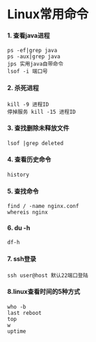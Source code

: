 # Linux常用命令
#### 1. 查看java进程 
````shell script
ps -ef|grep java
ps -aux|grep java
jps 实用java自带命令
lsof -i 端口号
````
#### 2. 杀死进程 
  ````shell script
kill -9 进程ID
停掉服务 kill -15 进程ID
````
#### 3. 查找删除未释放文件
````shell script
lsof |grep deleted
````
#### 4. 查看历史命令
````shell script
history
````
#### 5. 查找命令
````shell script
find / -name nginx.conf
whereis nginx
````
#### 6. du -h
````shell script
df-h
````
#### 7. ssh登录
````shell script
ssh user@host 默认22端口登陆
````

#### 8.linux查看时间的5种方式
````shell script
who -b
last reboot
top
w
uptime
````
